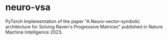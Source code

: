 # neuro-vsa
PyTorch Implementation of the paper "A Neuro-vector-symbolic architecture for Solving Raven's Progressive Matrices" published in Nature Machine Intelligence 2023.
